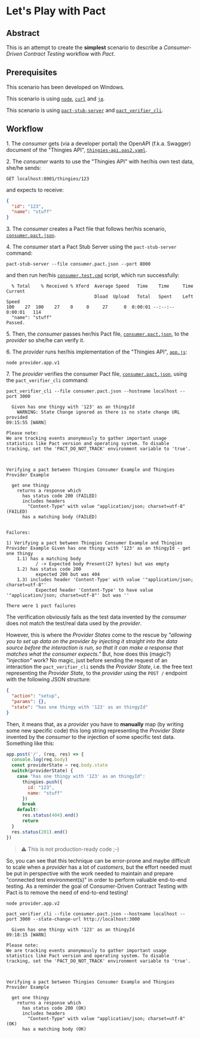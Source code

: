 # Let's Play with Pact

## Abstract

This is an attempt to create the **simplest** scenario to describe a _Consumer-Driven Contract Testing_ workflow with _Pact_.

## Prerequisites

This scenario has been developed on Windows.

This scenario is using [`node`](https://nodejs.org/), [`curl`](https://curl.se/) and [`jq`](https://stedolan.github.io/jq/).

This scenario is using [`pact-stub-server`](https://github.com/pact-foundation/pact-stub-server/releases/tag/v0.4.4) and [`pact_verifier_cli`](https://github.com/pact-foundation/pact-reference/releases/tag/pact_verifier_cli-v0.9.7).

## Workflow

1\. The _consumer_ gets (via a developer portal) the OpenAPI (f.k.a. Swagger) document of the "Thingies API", [`thingies-api.oas2.yaml`](./thingies-api.oas2.yaml).

2\. The _consumer_ wants to use the "Thingies API" with her/his own test data, she/he sends:

```text
GET localhost:8001/thingies/123
```

and expects to receive:

```json
{
  "id": "123",
  "name": "stuff"
}
```

3\. The _consumer_ creates a Pact file that follows her/his scenario, [`consumer.pact.json`](./consumer.pact.json).

4\. The _consumer_ start a Pact Stub Server using the `pact-stub-server` command:

```text
pact-stub-server --file consumer.pact.json --port 8000
```

and then run her/his [`consumer.test.cmd`](./consumer.test.cmd) script, which run successfully:

```text
  % Total    % Received % Xferd  Average Speed   Time    Time     Time  Current
                                 Dload  Upload   Total   Spent    Left  Speed
100    27  100    27    0     0     27      0  0:00:01 --:--:--  0:00:01   114
  "name": "stuff"
Passed.
```

5\. Then, the _consumer_ passes her/his Pact file, [`consumer.pact.json`](./consumer.pact.json), to the _provider_ so she/he can verify it.

6\. The _provider_ runs her/his implementation of the "Thingies API", [`app.js`](./app.js):

```text
node provider.app.v1
```

7\. The _provider_ verifies the consumer Pact file, [`consumer.pact.json`](./consumer.pact.json), using the `pact_verifier_cli` command:

```text
pact_verifier_cli --file consumer.pact.json --hostname localhost --port 3000
```

```text
  Given has one thingy with '123' as an thingyId
    WARNING: State Change ignored as there is no state change URL provided
09:15:55 [WARN]

Please note:
We are tracking events anonymously to gather important usage statistics like Pact version and operating system. To disable tracking, set the 'PACT_DO_NOT_TRACK' environment variable to 'true'.



Verifying a pact between Thingies Consumer Example and Thingies Provider Example

  get one thingy
    returns a response which
      has status code 200 (FAILED)
      includes headers
        "Content-Type" with value "application/json; charset=utf-8" (FAILED)
      has a matching body (FAILED)


Failures:

1) Verifying a pact between Thingies Consumer Example and Thingies Provider Example Given has one thingy with '123' as an thingyId - get one thingy
    1.1) has a matching body
           / -> Expected body Present(27 bytes) but was empty
    1.2) has status code 200
           expected 200 but was 404
    1.3) includes header 'Content-Type' with value '"application/json; charset=utf-8"'
           Expected header 'Content-Type' to have value '"application/json; charset=utf-8"' but was ''

There were 1 pact failures
```

The verification obviously fails as the test data invented by the _consumer_ does not match the test/real data used by the _provider_.

However, this is where the _Provider States_ come to the rescue by _"allowing you to set up data on the provider by injecting it straight into the data source before the interaction is run, so that it can make a response that matches what the consumer expects."_ But, how does this (magic?) _"injection"_ work? No magic, just before sending the request of an interaction the `pact_verifier_cli` sends the _Provider State_, i.e. the free text representing the _Provider State_, to the _provider_ using the `POST /` endpoint with the following JSON structure:

```json
{
  "action": "setup",
  "params": {},
  "state": "has one thingy with '123' as an thingyId"
}
```

Then, it means that, as a _provider_ you have to **manually** map (by writing some new specific code) this long string representing the _Provider State_ invented by the _consumer_ to the injection of some specific test data. Something like this:

```javascript
app.post('/', (req, res) => {
  console.log(req.body)
  const providerState = req.body.state
  switch(providerState) {
    case "has one thingy with '123' as an thingyId":
      thingies.push({
        id: "123",
        name: "stuff"
      })
      break
    default:
      res.status(404).end()
      return
  }
  res.status(201).end()
})
````

> :warning: This is not production-ready code ;-)

So, you can see that this technique can be error-prone and maybe difficult to scale when a _provider_ has a lot of _customers_, but the effort needed must be put in perspective with the work needed to maintain and prepare "connected test environment(s)" in order to perform valuable end-to-end testing. As a reminder the goal of Consumer-Driven Contract Testing with Pact is to remove the need of end-to-end testing!

```text
node provider.app.v2
```

```text
pact_verifier_cli --file consumer.pact.json --hostname localhost --port 3000 --state-change-url http://localhost:3000
```

```text
  Given has one thingy with '123' as an thingyId
09:18:15 [WARN]

Please note:
We are tracking events anonymously to gather important usage statistics like Pact version and operating system. To disable tracking, set the 'PACT_DO_NOT_TRACK' environment variable to 'true'.



Verifying a pact between Thingies Consumer Example and Thingies Provider Example

  get one thingy
    returns a response which
      has status code 200 (OK)
      includes headers
        "Content-Type" with value "application/json; charset=utf-8" (OK)
      has a matching body (OK)
```

